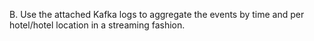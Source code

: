 B. Use the attached Kafka logs to aggregate the events by time and per hotel/hotel location in a streaming fashion. 
